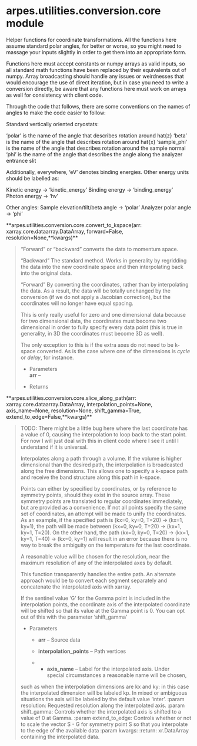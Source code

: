 # arpes.utilities.conversion.core module

Helper functions for coordinate transformations. All the functions here
assume standard polar angles, for better or worse, so you might need to
massage your inputs slightly in order to get them into an appropriate
form.

Functions here must accept constants or numpy arrays as valid inputs, so
all standard math functions have been replaced by their equivalents out
of numpy. Array broadcasting should handle any issues or weirdnesses
that would encourage the use of direct iteration, but in case you need
to write a conversion directly, be aware that any functions here must
work on arrays as well for consistency with client code.

Through the code that follows, there are some conventions on the names
of angles to make the code easier to follow:

Standard vertically oriented cryostats:

‘polar’ is the name of the angle that describes rotation around hat{z}
‘beta’ is the name of the angle that describes rotation around hat{x}
‘sample\_phi’ is the name of the angle that describes rotation around
the sample normal ‘phi’ is the name of the angle that describes the
angle along the analyzer entrance slit

Additionally, everywhere, ‘eV’ denotes binding energies. Other energy
units should be labelled as:

Kinetic energy -\> ‘kinetic\_energy’ Binding energy -\>
‘binding\_energy’ Photon energy -\> ‘hv’

Other angles: Sample elevation/tilt/beta angle -\> ‘polar’ Analyzer
polar angle -\> ‘phi’

**arpes.utilities.conversion.core.convert\_to\_kspace(arr:
xarray.core.dataarray.DataArray, forward=False,
resolution=None,**kwargs)\*\*

> “Forward” or “backward” converts the data to momentum space.
> 
> “Backward” The standard method. Works in generality by regridding the
> data into the new coordinate space and then interpolating back into
> the original data.
> 
> “Forward” By converting the coordinates, rather than by interpolating
> the data. As a result, the data will be totally unchanged by the
> conversion (if we do not apply a Jacobian correction), but the
> coordinates will no longer have equal spacing.
> 
> This is only really useful for zero and one dimensional data because
> for two dimensional data, the coordinates must become two dimensional
> in order to fully specify every data point (this is true in
> generality, in 3D the coordinates must become 3D as well).
> 
> The only exception to this is if the extra axes do not need to be
> k-space converted. As is the case where one of the dimensions is
> *cycle* or *delay*, for instance.
> 
>   - Parameters  
>     **arr** –
> 
>   - Returns

**arpes.utilities.conversion.core.slice\_along\_path(arr:
xarray.core.dataarray.DataArray, interpolation\_points=None,
axis\_name=None, resolution=None, shift\_gamma=True,
extend\_to\_edge=False,**kwargs)\*\*

> TODO: There might be a little bug here where the last coordinate has a
> value of 0, causing the interpolation to loop back to the start point.
> For now I will just deal with this in client code where I see it until
> I understand if it is universal.
> 
> Interpolates along a path through a volume. If the volume is higher
> dimensional than the desired path, the interpolation is broadcasted
> along the free dimensions. This allows one to specify a k-space path
> and receive the band structure along this path in k-space.
> 
> Points can either by specified by coordinates, or by reference to
> symmetry points, should they exist in the source array. These symmetry
> points are translated to regular coordinates immediately, but are
> provided as a convenience. If not all points specify the same set of
> coordinates, an attempt will be made to unify the coordinates. As an
> example, if the specified path is (kx=0, ky=0, T=20) -\> (kx=1, ky=1),
> the path will be made between (kx=0, ky=0, T=20) -\> (kx=1, ky=1,
> T=20). On the other hand, the path (kx=0, ky=0, T=20) -\> (kx=1, ky=1,
> T=40) -\> (kx=0, ky=1) will result in an error because there is no way
> to break the ambiguity on the temperature for the last coordinate.
> 
> A reasonable value will be chosen for the resolution, near the maximum
> resolution of any of the interpolated axes by default.
> 
> This function transparently handles the entire path. An alternate
> approach would be to convert each segment separately and concatenate
> the interpolated axis with xarray.
> 
> If the sentinel value ‘G’ for the Gamma point is included in the
> interpolation points, the coordinate axis of the interpolated
> coordinate will be shifted so that its value at the Gamma point is 0.
> You can opt out of this with the parameter ‘shift\_gamma’
> 
>   - Parameters
>     
>       - **arr** – Source data
>     
>       - **interpolation\_points** – Path vertices
>     
>       -   - **axis\_name** – Label for the interpolated axis. Under  
>             special circumstances a reasonable name will be chosen,
> 
> such as when the interpolation dimensions are kx and ky: in this case
> the interpolated dimension will be labeled kp. In mixed or ambiguous
> situations the axis will be labeled by the default value ‘inter’.
> :param resolution: Requested resolution along the interpolated axis.
> :param shift\_gamma: Controls whether the interpolated axis is shifted
> to a value of 0 at Gamma. :param extend\_to\_edge: Controls whether or
> not to scale the vector S - G for symmetry point S so that you
> interpolate to the edge of the available data :param kwargs: :return:
> xr.DataArray containing the interpolated data.
